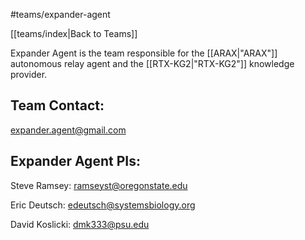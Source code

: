 #teams/expander-agent

[[teams/index|Back to Teams]]

Expander Agent is the team responsible for the 
[[ARAX|"ARAX"]] autonomous relay agent and the 
[[RTX-KG2|"RTX-KG2"]] knowledge provider.

## Team Contact:

expander.agent@gmail.com

## Expander Agent PIs:

Steve Ramsey: ramseyst@oregonstate.edu

Eric Deutsch: edeutsch@systemsbiology.org

David Koslicki: dmk333@psu.edu

